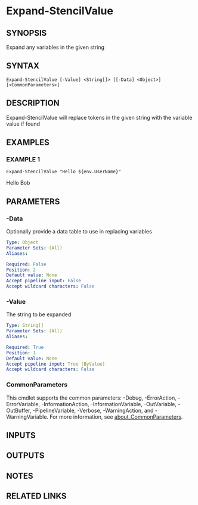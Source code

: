 ﻿---
external help file: stencil-help.xml
Module Name: stencil
online version: /main/blob/C:\Users\taldrich\projects\github\stencil/docs/stencil/Expand-StencilValue.md
schema: 2.0.0
---

# Expand-StencilValue

## SYNOPSIS
Expand any variables in the given string

## SYNTAX

```
Expand-StencilValue [-Value] <String[]> [[-Data] <Object>] [<CommonParameters>]
```

## DESCRIPTION
Expand-StencilValue will replace tokens in the given string with the variable value if found

## EXAMPLES

### EXAMPLE 1
```
Expand-StencilValue "Hello ${env.UserName}"
```

Hello Bob

## PARAMETERS

### -Data
Optionally provide a data table to use in replacing variables

```yaml
Type: Object
Parameter Sets: (All)
Aliases:

Required: False
Position: 2
Default value: None
Accept pipeline input: False
Accept wildcard characters: False
```

### -Value
The string to be expanded

```yaml
Type: String[]
Parameter Sets: (All)
Aliases:

Required: True
Position: 1
Default value: None
Accept pipeline input: True (ByValue)
Accept wildcard characters: False
```

### CommonParameters
This cmdlet supports the common parameters: -Debug, -ErrorAction, -ErrorVariable, -InformationAction, -InformationVariable, -OutVariable, -OutBuffer, -PipelineVariable, -Verbose, -WarningAction, and -WarningVariable. For more information, see [about_CommonParameters](http://go.microsoft.com/fwlink/?LinkID=113216).

## INPUTS

## OUTPUTS

## NOTES

## RELATED LINKS
